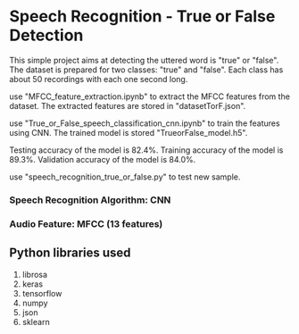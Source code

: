 # Speech Recognition - True or False Detection

This simple project aims at detecting the uttered word is "true" or "false".
The dataset is prepared for two classes: "true" and "false".
Each class has about 50 recordings with each one second long.

use "MFCC_feature_extraction.ipynb" to extract the MFCC features from the dataset.
The extracted features are stored in "datasetTorF.json".

use "True_or_False_speech_classification_cnn.ipynb" to train the features using CNN.
The trained model is stored "TrueorFalse_model.h5".

Testing accuracy of the model is 82.4%.
Training accuracy of the model is 89.3%.
Validation accuracy of the model is 84.0%.

use "speech_recognition_true_or_false.py" to test new sample.
 
### Speech Recognition Algorithm: CNN
### Audio Feature: MFCC (13 features)

## Python libraries used
1. librosa
2. keras
3. tensorflow
4. numpy
5. json
6. sklearn

